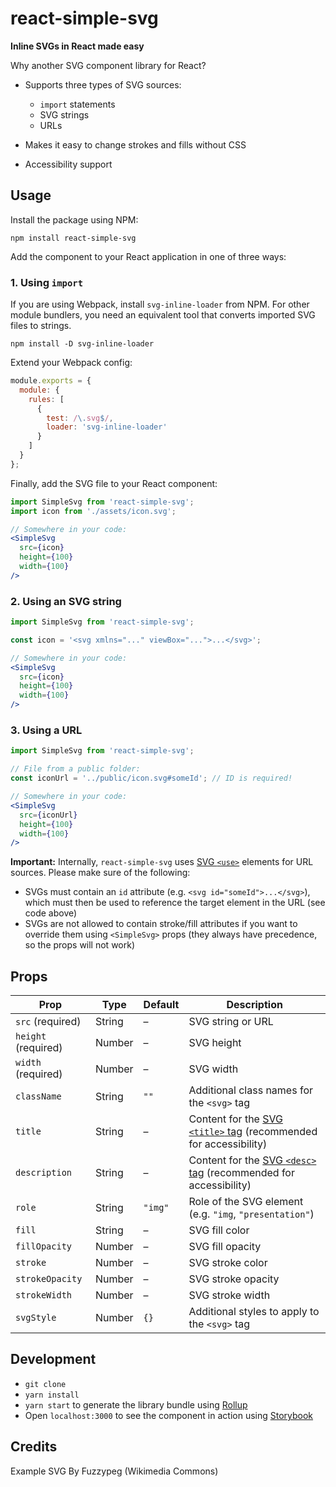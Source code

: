 # react-simple-svg

**Inline SVGs in React made easy**

Why another SVG component library for React?

* Supports three types of SVG sources:
  - `import` statements
  - SVG strings
  - URLs

* Makes it easy to change strokes and fills without CSS

* Accessibility support


## Usage

Install the package using NPM:

```
npm install react-simple-svg
```

Add the component to your React application in one of three ways:


### 1. Using `import`

If you are using Webpack, install `svg-inline-loader` from NPM. For other module bundlers, you need an equivalent tool that converts imported SVG files to strings.

```
npm install -D svg-inline-loader
```

Extend your Webpack config:

```js
module.exports = {
  module: {
    rules: [
      {
        test: /\.svg$/,
        loader: 'svg-inline-loader'
      }
    ]
  }
};

```


Finally, add the SVG file to your React component:

```jsx
import SimpleSvg from 'react-simple-svg';
import icon from './assets/icon.svg';

// Somewhere in your code:
<SimpleSvg
  src={icon}
  height={100}
  width={100}
/>
```

### 2. Using an SVG string

```jsx
import SimpleSvg from 'react-simple-svg';

const icon = '<svg xmlns="..." viewBox="...">...</svg>';

// Somewhere in your code:
<SimpleSvg
  src={icon}
  height={100}
  width={100}
/>
```

### 3. Using a URL

```jsx
import SimpleSvg from 'react-simple-svg';

// File from a public folder:
const iconUrl = '../public/icon.svg#someId'; // ID is required!

// Somewhere in your code:
<SimpleSvg
  src={iconUrl}
  height={100}
  width={100}
/>
```

**Important:** Internally, `react-simple-svg` uses [SVG `<use>`](https://developer.mozilla.org/en-US/docs/Web/SVG/Element/use) elements for URL sources. Please make sure of the following:

* SVGs must contain an `id` attribute (e.g. `<svg id="someId">...</svg>`), which must then be used to reference the target element in the URL (see code above)
* SVGs are not allowed to contain stroke/fill attributes if you want to override them using `<SimpleSvg>` props (they always have precedence, so the props will not work)


## Props

Prop | Type | Default | Description
---- | ---- | ------- | -----------
`src` (required) | String | – | SVG string or URL
`height` (required) | Number | – | SVG height
`width` (required) | Number | – | SVG width
`className` | String | `""` | Additional class names for the `<svg>` tag
`title` | String | – | Content for the [SVG `<title>` tag](https://developer.mozilla.org/en-US/docs/Web/SVG/Element/title) (recommended for accessibility)
`description` | String | – | Content for the [SVG `<desc>` tag](https://developer.mozilla.org/en-US/docs/Web/SVG/Element/desc) (recommended for accessibility)
`role` | String | `"img"` | Role of the SVG element (e.g. `"img`, `"presentation"`)
`fill` | String | – | SVG fill color
`fillOpacity` | Number | – | SVG fill opacity
`stroke` | Number | – | SVG stroke color
`strokeOpacity` | Number | – | SVG stroke opacity
`strokeWidth` | Number | – | SVG stroke width
`svgStyle` | Number | `{}` | Additional styles to apply to the `<svg>` tag


## Development

* `git clone`
* `yarn install`
* `yarn start` to generate the library bundle using [Rollup](https://github.com/rollup/rollup)
* Open `localhost:3000` to see the component in action using [Storybook](https://github.com/storybooks/storybook)


## Credits

Example SVG By Fuzzypeg (Wikimedia Commons)
